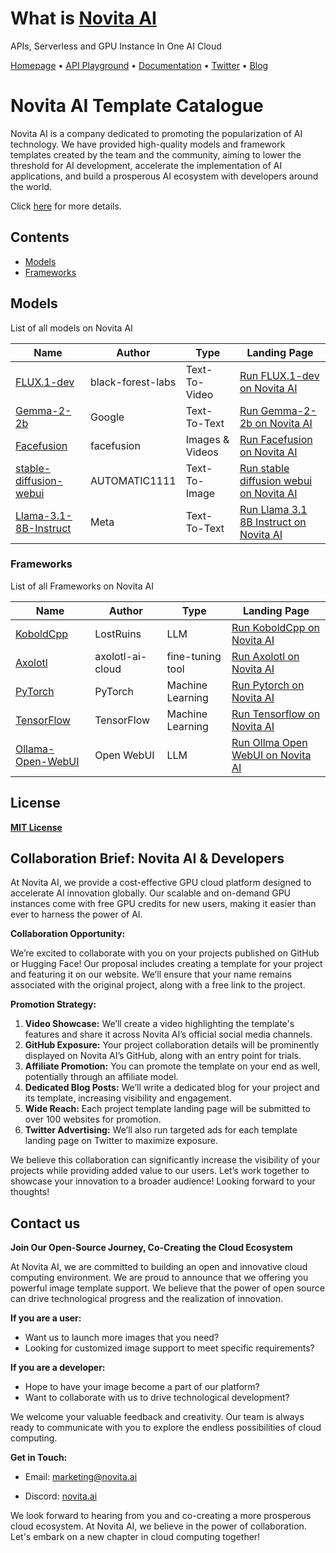 # What is [Novita AI](https://novita.ai/?utm_source=github_template&utm_medium=readme&utm_campaign=catalogue)

APIs, Serverless and GPU Instance In One AI Cloud

<a href="https://novita.ai?utm_source=github_template&utm_medium=readme&utm_campaign=catalogue">Homepage</a> •
<a href="https://novita.ai/model-api/playground?utm_source=github_template&utm_medium=readme&utm_campaign=catalogue">API Playground</a> •
<a href="https://novita.ai/docs/get-started/quickstart.html?utm_source=github_template&utm_medium=readme&utm_campaign=catalogue">Documentation</a> •
<a href="https://x.com/novita_ai_labs">Twitter</a> •
<a href="https://blogs.novita.ai?utm_source=github_template&utm_medium=readme&utm_campaign=catalogue">Blog</a>



# Novita AI Template Catalogue

Novita AI is a company dedicated to promoting the popularization of AI technology. We have provided high-quality models and framework templates created by the team and the community, aiming to lower the threshold for AI development, accelerate the implementation of AI applications, and build a prosperous AI ecosystem with developers around the world.

Click [here](https://novita.ai/templates) for more details.


## Contents

- [Models](#Models)
- [Frameworks](#frameworks)




## Models

List of all models on Novita AI

| Name                                                         | Author            | Type            | Landing Page                                                 |
| ------------------------------------------------------------ | ----------------- | --------------- | ------------------------------------------------------------ |
| [FLUX.1-dev](https://huggingface.co/black-forest-labs/FLUX.1-dev) | black-forest-labs | Text-To-Video   | [Run FLUX.1-dev on Novita AI](https://novita.ai/templates/flux1-dev-on-novita-ai?utm_source=github_template&utm_medium=readme&utm_campaign=catalogue) |
| [Gemma-2-2b](https://huggingface.co/google/gemma-2-2b-it)    | Google            | Text-To-Text    | [Run Gemma-2-2b on Novita AI](https://novita.ai/templates/run-gemma-2-2b-it-on-novita-ai?utm_source=github_template&utm_medium=readme&utm_campaign=catalogue) |
| [Facefusion](https://github.com/facefusion/facefusion)       | facefusion        | Images & Videos | [Run Facefusion on Novita AI](https://novita.ai/templates/run-facefusion-v2-6-0-novita-ai?utm_source=github_template&utm_medium=readme&utm_campaign=catalogue) |
| [stable-diffusion-webui](https://github.com/AUTOMATIC1111/stable-diffusion-webui) | AUTOMATIC1111     | Text-To-Image   | [Run stable diffusion webui on Novita AI](https://novita.ai/templates/run-stable-diffusion-v1-8-0-novita-ai?utm_source=github_template&utm_medium=readme&utm_campaign=catalogue) |
| [Llama-3.1-8B-Instruct](https://huggingface.co/meta-llama/Meta-Llama-3.1-8B-Instruct) | Meta              | Text-To-Text    | [Run Llama 3.1 8B Instruct on Novita AI](https://novita.ai/templates/run-meta-llama-3-1-8b-instruct-novita-ai?utm_source=github_template&utm_medium=readme&utm_campaign=catalogue) |




### Frameworks

List of all Frameworks on Novita AI

| Name                                                         | Author           | Type             | Landing Page                                                 |
| ------------------------------------------------------------ | ---------------- | ---------------- | ------------------------------------------------------------ |
| [KoboldCpp](https://github.com/LostRuins/koboldcpp)          | LostRuins        | LLM              | [Run KoboldCpp on Novita AI](https://novita.ai/templates/koboldcpp-on-novita-ai?utm_source=github_template&utm_medium=readme&utm_campaign=catalogue) |
| [Axolotl](https://github.com/axolotl-ai-cloud/axolotl)       | axolotl-ai-cloud | fine-tuning tool | [Run Axolotl on Novita AI](https://novita.ai/templates/axolotl-on-novita-ai?utm_source=github_template&utm_medium=readme&utm_campaign=catalogue) |
| [PyTorch](https://github.com/pytorch/pytorch)                | PyTorch          | Machine Learning | [Run Pytorch on Novita AI](https://novita.ai/templates/run-pytorch-v2-2-1-on-novita-ai?utm_source=github_template&utm_medium=readme&utm_campaign=catalogue) |
| [TensorFlow](https://github.com/tensorflow/tensorflow)       | TensorFlow       | Machine Learning | [Run Tensorflow on Novita AI](https://novita.ai/templates/run-tensorflow-2-7-0-on-novita-ai?utm_source=github_template&utm_medium=readme&utm_campaign=catalogue) |
| [Ollama-Open-WebUI](https://github.com/open-webui/open-webui) | Open WebUI       | LLM              | [Run Ollma Open WebUI on Novita AI](https://novita.ai/templates/run-meta-llama-3-1-8b-instruct-novita-ai?utm_source=github_template&utm_medium=readme&utm_campaign=catalogue) |





## License

[**MIT License**](https://opensource.org/license/MIT)



## Collaboration Brief: Novita AI & Developers

At Novita AI, we provide a cost-effective GPU cloud platform designed to accelerate AI innovation globally. Our scalable and on-demand GPU instances come with free GPU credits for new users, making it easier than ever to harness the power of AI.



**Collaboration Opportunity:**


We’re excited to collaborate with you on your projects published on GitHub or Hugging Face! Our proposal includes creating a template for your project and featuring it on our website. We’ll ensure that your name remains associated with the original project, along with a free link to the project.



**Promotion Strategy:**

1. **Video Showcase:** We’ll create a video highlighting the template's features and share it across Novita AI’s official social media channels.
2. **GitHub Exposure:** Your project collaboration details will be prominently displayed on Novita AI’s GitHub, along with an entry point for trials.
3. **Affiliate Promotion:** You can promote the template on your end as well, potentially through an affiliate model.
4. **Dedicated Blog Posts:** We’ll write a dedicated blog for your project and its template, increasing visibility and engagement.
5. **Wide Reach:** Each project template landing page will be submitted to over 100 websites for promotion.
6. **Twitter Advertising:** We’ll also run targeted ads for each template landing page on Twitter to maximize exposure.

We believe this collaboration can significantly increase the visibility of your projects while providing added value to our users. Let’s work together to showcase your innovation to a broader audience!
Looking forward to your thoughts!


## Contact us

**Join Our Open-Source Journey, Co-Creating the Cloud Ecosystem**

At Novita AI, we are committed to building an open and innovative cloud computing environment. We are proud to announce that we offering you powerful image template support. We believe that the power of open source can drive technological progress and the realization of innovation.

**If you are a user:**

- Want us to launch more images that you need?
- Looking for customized image support to meet specific requirements?

**If you are a developer:**

- Hope to have your image become a part of our platform?
- Want to collaborate with us to drive technological development?

We welcome your valuable feedback and creativity. Our team is always ready to communicate with you to explore the endless possibilities of cloud computing.

**Get in Touch:**

- Email: [marketing@novita.ai](mailto:marketing@novita.ai)

- Discord: [novita.ai](https://discord.com/invite/a3vd9r3uET)

  

We look forward to hearing from you and co-creating a more prosperous cloud ecosystem. At Novita AI, we believe in the power of collaboration. Let's embark on a new chapter in cloud computing together!
